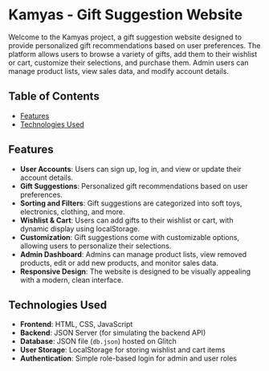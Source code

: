 # Kamyas - Gift Suggestion Website

Welcome to the Kamyas project, a gift suggestion website designed to provide personalized gift recommendations based on user preferences. The platform allows users to browse a variety of gifts, add them to their wishlist or cart, customize their selections, and purchase them. Admin users can manage product lists, view sales data, and modify account details.

## Table of Contents

- [Features](#features)
- [Technologies Used](#technologies-used)


## Features

- **User Accounts**: Users can sign up, log in, and view or update their account details.
- **Gift Suggestions**: Personalized gift recommendations based on user preferences.
- **Sorting and Filters**: Gift suggestions are categorized into soft toys, electronics, clothing, and more.
- **Wishlist & Cart**: Users can add gifts to their wishlist or cart, with dynamic display using localStorage.
- **Customization**: Gift suggestions come with customizable options, allowing users to personalize their selections.
- **Admin Dashboard**: Admins can manage product lists, view removed products, edit or add new products, and monitor sales data.
- **Responsive Design**: The website is designed to be visually appealing with a modern, clean interface.

## Technologies Used

- **Frontend**: HTML, CSS, JavaScript
- **Backend**: JSON Server (for simulating the backend API)
- **Database**: JSON file (`db.json`) hosted on Glitch
- **User Storage**: LocalStorage for storing wishlist and cart items
- **Authentication**: Simple role-based login for admin and user roles

